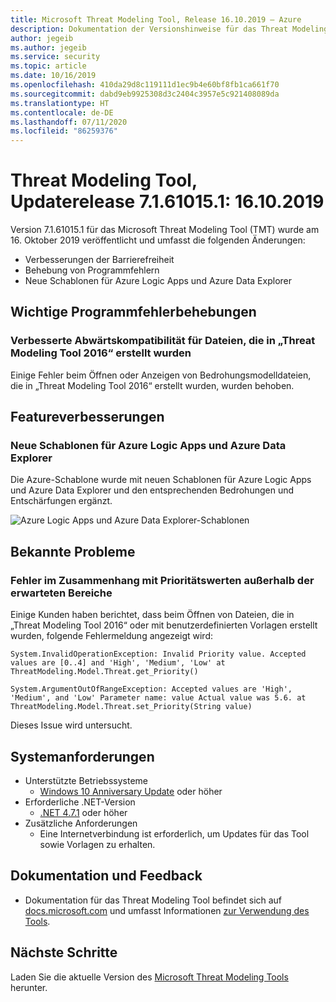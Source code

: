 ```yaml
---
title: Microsoft Threat Modeling Tool, Release 16.10.2019 – Azure
description: Dokumentation der Versionshinweise für das Threat Modeling Tool
author: jegeib
ms.author: jegeib
ms.service: security
ms.topic: article
ms.date: 10/16/2019
ms.openlocfilehash: 410da29d8c119111d1ec9b4e60bf8fb1ca661f70
ms.sourcegitcommit: dabd9eb9925308d3c2404c3957e5c921408089da
ms.translationtype: HT
ms.contentlocale: de-DE
ms.lasthandoff: 07/11/2020
ms.locfileid: "86259376"
---
```

# <a name="threat-modeling-tool-update-release-71610151---10162019"></a>Threat Modeling Tool, Updaterelease 7.1.61015.1: 16.10.2019

Version 7.1.61015.1 für das Microsoft Threat Modeling Tool (TMT) wurde am 16. Oktober 2019 veröffentlicht und umfasst die folgenden Änderungen:

- Verbesserungen der Barrierefreiheit
- Behebung von Programmfehlern
- Neue Schablonen für Azure Logic Apps und Azure Data Explorer

## <a name="notable-bug-fixes"></a>Wichtige Programmfehlerbehebungen

### <a name="improved-backward-compatibility-with-files-created-in-threat-modeling-tool-2016"></a>Verbesserte Abwärtskompatibilität für Dateien, die in „Threat Modeling Tool 2016“ erstellt wurden

Einige Fehler beim Öffnen oder Anzeigen von Bedrohungsmodelldateien, die in „Threat Modeling Tool 2016“ erstellt wurden, wurden behoben.

## <a name="feature-enhancements"></a>Featureverbesserungen

### <a name="new-stencils-for-azure-logic-apps-and-azure-data-explorer"></a>Neue Schablonen für Azure Logic Apps und Azure Data Explorer

Die Azure-Schablone wurde mit neuen Schablonen für Azure Logic Apps und Azure Data Explorer und den entsprechenden Bedrohungen und Entschärfungen ergänzt.

![Azure Logic Apps und Azure Data Explorer-Schablonen](./media/threat-modeling-tool-releases-71610151/tmt-logic-apps.png)

## <a name="known-issues"></a>Bekannte Probleme

### <a name="errors-related-to-priority-values-outside-of-the-expected-ranges"></a>Fehler im Zusammenhang mit Prioritätswerten außerhalb der erwarteten Bereiche

Einige Kunden haben berichtet, dass beim Öffnen von Dateien, die in „Threat Modeling Tool 2016“ oder mit benutzerdefinierten Vorlagen erstellt wurden, folgende Fehlermeldung angezeigt wird:

```output
System.InvalidOperationException: Invalid Priority value. Accepted values are [0..4] and 'High', 'Medium', 'Low' at ThreatModeling.Model.Threat.get_Priority()

System.ArgumentOutOfRangeException: Accepted values are 'High', 'Medium', and 'Low' Parameter name: value Actual value was 5.6. at ThreatModeling.Model.Threat.set_Priority(String value)
```

Dieses Issue wird untersucht.

## <a name="system-requirements"></a>Systemanforderungen

- Unterstützte Betriebssysteme
  - [Windows 10 Anniversary Update](https://blogs.windows.com/windowsexperience/2016/08/02/how-to-get-the-windows-10-anniversary-update/#HTkoK5Zdv0g2F2Zq.97) oder höher
- Erforderliche .NET-Version
  - [.NET 4.7.1](https://go.microsoft.com/fwlink/?LinkId=863262) oder höher
- Zusätzliche Anforderungen
  - Eine Internetverbindung ist erforderlich, um Updates für das Tool sowie Vorlagen zu erhalten.

## <a name="documentation-and-feedback"></a>Dokumentation und Feedback

- Dokumentation für das Threat Modeling Tool befindet sich auf [docs.microsoft.com](https://docs.microsoft.com/azure/security/azure-security-threat-modeling-tool) und umfasst Informationen [zur Verwendung des Tools](https://docs.microsoft.com/azure/security/azure-security-threat-modeling-tool-getting-started).

## <a name="next-steps"></a>Nächste Schritte

Laden Sie die aktuelle Version des [Microsoft Threat Modeling Tools](https://aka.ms/threatmodelingtool) herunter.
